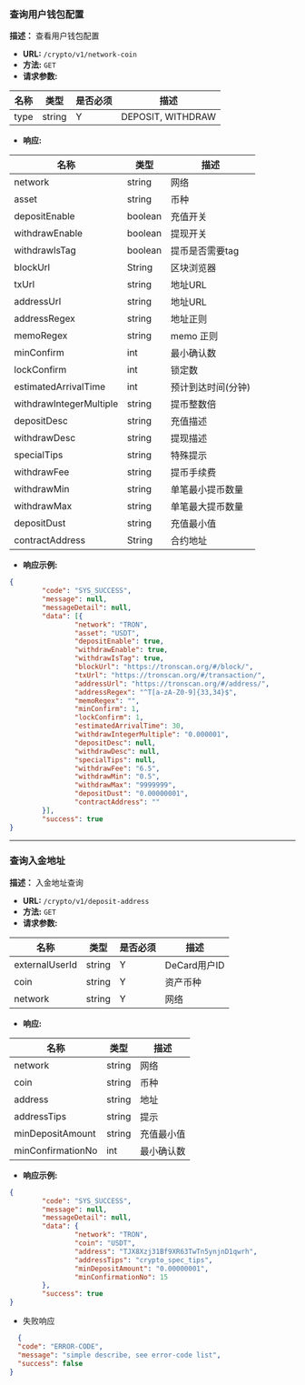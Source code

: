 ### 查询用户钱包配置
**描述：** 查看用户钱包配置

- **URL:** `/crypto/v1/network-coin`
- **方法:**  `GET`
- **请求参数:**

| 名称  | 类型  | 是否必须 | 描述 |
| ------------ | ------------ |------|----|
|  type | string  | Y  | DEPOSIT,  WITHDRAW  |

- **响应:**

| 名称                    | 类型      | 描述               |
| ----------------------- |---------| ------------------ |
| network                 | string  | 网络               |
| asset                   | string  | 币种               |
| depositEnable           | boolean | 充值开关           |
| withdrawEnable          | boolean | 提现开关           |
| withdrawIsTag           | boolean | 提币是否需要tag    |
| blockUrl                | String  | 区块浏览器         |
| txUrl                   | string  | 地址URL            |
| addressUrl              | string  | 地址URL            |
| addressRegex            | string  | 地址正则           |
| memoRegex               | string  | memo 正则          |
| minConfirm              | int | 最小确认数         |
| lockConfirm             | int     | 锁定数             |
| estimatedArrivalTime    | int | 预计到达时间(分钟) |
| withdrawIntegerMultiple | string  | 提币整数倍         |
| depositDesc             | string  | 充值描述           |
| withdrawDesc            | string  | 提现描述           |
| specialTips             | string  | 特殊提示           |
| withdrawFee             | string  | 提币手续费         |
| withdrawMin             | string  | 单笔最小提币数量   |
| withdrawMax             | string  | 单笔最大提币数量   |
| depositDust             | string  | 充值最小值         |
| contractAddress         | String  | 合约地址           |


- **响应示例:**


```json
{
        "code": "SYS_SUCCESS",
        "message": null,
        "messageDetail": null,
        "data": [{
                "network": "TRON",
                "asset": "USDT",
                "depositEnable": true,
                "withdrawEnable": true,
                "withdrawIsTag": true,
                "blockUrl": "https://tronscan.org/#/block/",
                "txUrl": "https://tronscan.org/#/transaction/",
                "addressUrl": "https://tronscan.org/#/address/",
                "addressRegex": "^T[a-zA-Z0-9]{33,34}$",
                "memoRegex": "",
                "minConfirm": 1,
                "lockConfirm": 1,
                "estimatedArrivalTime": 30,
                "withdrawIntegerMultiple": "0.000001",
                "depositDesc": null,
                "withdrawDesc": null,
                "specialTips": null,
                "withdrawFee": "6.5",
                "withdrawMin": "0.5",
                "withdrawMax": "9999999",
                "depositDust": "0.00000001",
                "contractAddress": ""
        }],
        "success": true
}
```

---
### 查询入金地址

**描述：** 入金地址查询

- **URL:** `/crypto/v1/deposit-address`
- **方法:**  `GET`
- **请求参数:**

| 名称  | 类型  | 是否必须 | 描述 |
| ------------ | ------------ |------|----|
|  externalUserId | string  | Y  | DeCard用户ID  |
|  coin | string  | Y  | 资产币种  |
|  network | string  | Y  | 网络  |

- **响应:**

| 名称              | 类型     | 描述       |
| ----------------- |--------| ---------- |
| network           | string | 网络       |
| coin              | string | 币种       |
| address           | string | 地址       |
| addressTips       | string | 提示       |
| minDepositAmount  | string | 充值最小值 |
| minConfirmationNo | int    | 最小确认数 |

- **响应示例:**
```json
{
        "code": "SYS_SUCCESS",
        "message": null,
        "messageDetail": null,
        "data": { 
                "network": "TRON",
                "coin": "USDT",
                "address": "TJX8Xzj31Bf9XR63TwTn5ynjnD1qwrh",
                "addressTips": "crypto_spec_tips",
                "minDepositAmount": "0.00000001",
                "minConfirmationNo": 15
        },
        "success": true
}
```
- 失败响应
```json
  {
  "code": "ERROR-CODE",
  "message": "simple describe, see error-code list",
  "success": false
}
```
